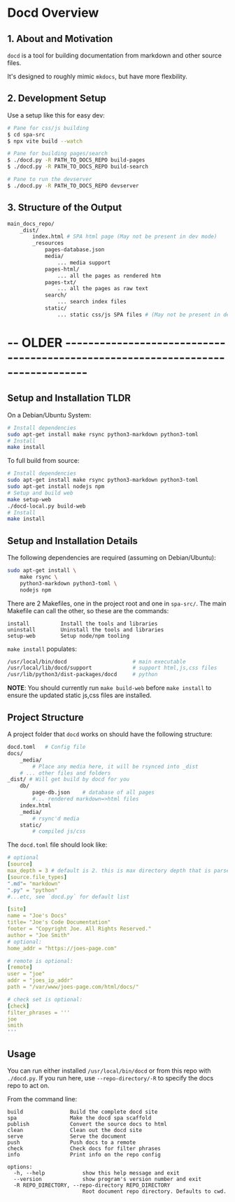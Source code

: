 # Docd Overview

## 1. About and Motivation

`docd` is a tool for building documentation from markdown and other source files.

It's designed to roughly mimic `mkdocs`, but have more flexbility.


## 2. Development Setup

Use a setup like this for easy dev:

```sh
# Pane for css/js building
$ cd spa-src
$ npx vite build --watch

# Pane for building pages/search
$ ./docd.py -R PATH_TO_DOCS_REPO build-pages
$ ./docd.py -R PATH_TO_DOCS_REPO build-search

# Pane to run the devserver
$ ./docd.py -R PATH_TO_DOCS_REPO devserver
```


## 3. Structure of the Output

```sh
main_docs_repo/
    _dist/
        index.html # SPA html page (May not be present in dev mode)
        _resources
            pages-database.json
            media/
                ... media support
            pages-html/
                ... all the pages as rendered htm
            pages-txt/
                ... all the pages as raw text
            search/
                ... search index files
            static/
                ... static css/js SPA files # (May not be present in dev mode)
```


# -- OLDER -------------------------------------------------------------------------------- #


## Setup and Installation TLDR

On a Debian/Ubuntu System:

```sh
# Install dependencies
sudo apt-get install make rsync python3-markdown python3-toml
# Install
make install 
```

To full build from source:

```sh
# Install dependencies
sudo apt-get install make rsync python3-markdown python3-toml
sudo apt-get install nodejs npm 
# Setup and build web
make setup-web
./docd-local.py build-web
# Install
make install 
```


## Setup and Installation Details

The following dependencies are required (assuming on Debian/Ubuntu):

```sh
sudo apt-get install \
    make rsync \
    python3-markdown python3-toml \
    nodejs npm
```

There are 2 Makefiles, one in the project root and one in `spa-src/`.
The main Makefile can call the other, so these are the commands:

```
install          Install the tools and libraries
uninstall        Uninstall the tools and libraries
setup-web        Setup node/npm tooling
```

`make install` populates:

```sh
/usr/local/bin/docd                     # main executable
/usr/local/lib/docd/support             # support html,js,css files
/usr/lib/python3/dist-packages/docd     # python
```

**NOTE**: You should currently run `make build-web` before `make install` to ensure the updated static js,css files are installed.


## Project Structure

A project folder that `docd` works on should have the following structure:

```sh
docd.toml   # Config file
docs/
    _media/
        # Place any media here, it will be rsynced into _dist
    # ... other files and folders
_dist/ # Will get build by docd for you
    db/
        page-db.json    # database of all pages
        #... rendered markdown=>html files
    index.html
    _media/
        # rsync'd media
    static/
        # compiled js/css
```

The `docd.toml` file should look like:

```yaml
# optional
[source]
max_depth = 3 # default is 2. this is max directory depth that is parsed
[source.file_types]
".md"= "markdown"
".py" = "python"
#...etc, see `docd.py` for default list

[site]
name = "Joe's Docs"
title= "Joe's Code Documentation"
footer = "Copyright Joe. All Rights Reserved."
author = "Joe Smith"
# optional:
home_addr = "https://joes-page.com"

# remote is optional:
[remote]
user = "joe"
addr = "joes_ip_addr"
path = "/var/www/joes-page.com/html/docs/"

# check set is optional:
[check]
filter_phrases = '''
joe
smith
'''
```


## Usage

You can run either installed `/usr/local/bin/docd` or from this repo with `./docd.py`.
If you run here, use `--repo-directory/-R` to specify the docs repo to act on.

From the command line:

```
build               Build the complete docd site
spa                 Make the docd spa scaffold
publish             Convert the source docs to html
clean               Clean out the docd site
serve               Serve the document
push                Push docs to a remote
check               Check docs for filter phrases
info                Print info on the repo config

options:
  -h, --help            show this help message and exit
  --version             show program's version number and exit
  -R REPO_DIRECTORY, --repo-directory REPO_DIRECTORY
                        Root document repo directory. Defaults to cwd.
```

